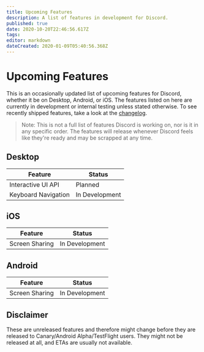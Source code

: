 ```yaml
---
title: Upcoming Features
description: A list of features in development for Discord.
published: true
date: 2020-10-20T22:46:56.617Z
tags: 
editor: markdown
dateCreated: 2020-01-09T05:40:56.368Z
---
```


# Upcoming Features
This is an occasionally updated list of upcoming features for Discord, whether it be on Desktop, Android, or iOS. The features listed on here are currently in development or internal testing unless stated otherwise. To see recently shipped features, take a look at the [changelog](/changelog).

> Note: This is not a full list of features Discord is working on, nor is it in any specific order. The features will release whenever Discord feels like they're ready and may be scrapped at any time.

## Desktop

| Feature             |	Status         |
|---------------------|----------------|
| Interactive UI API  | Planned        |
| Keyboard Navigation | In Development |

## iOS
| Feature                 | Status         |
|-------------------------|----------------|
| Screen Sharing          | In Development |

## Android
| Feature                 | Status         |
|-------------------------|----------------|
| Screen Sharing          | In Development |


## Disclaimer
These are unreleased features and therefore might change before they are released to Canary/Android Alpha/TestFlight users. They might not be released at all, and ETAs are usually not available.